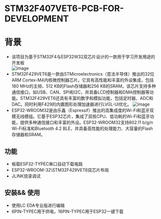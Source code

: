 # STM32F407VET6-PCB-FOR-DEVELOPMENT
# 背景
+ 该项目为基于STM32F4与ESP32W32双芯片设计的一款用于学习开发用途的开发板  
  ![image](https://github.com/ChengchengAncc/STM32F407VET6-PCB-FOR-DEVELOPMENT/assets/136725382/7a82b74a-922d-4c68-b398-98c6e31fb30f)  
+ STM32F429VET6是一款由STMicroelectronics（意法半导体）推出的32位ARM Cortex-M4内核微控制器芯片。它具有高性能和丰富的外设集成，包括180 MHz的主频、512 KB的Flash存储器和256 KB的SRAM。该芯片支持多种通信接口，如USB、CAN、SPI和I2C，并具备LCD控制器和DMA控制器等功能。STM32F429VET6还具有丰富的数字和模拟功能，包括定时器、ADC和DAC。同时利用F429的内置图形处理加速器进行LVGL-UI优化。
  ![image](https://github.com/ChengchengAncc/STM32F407VET6-PCB-FOR-DEVELOPMENT/assets/136725382/8bfe1bbd-9e83-4f5a-b53a-7a5fb38c265f)    
+ ESP32-WROOM32是由乐鑫（Espressif）推出的高集成度的Wi-Fi和蓝牙双模无线模组。它基于ESP32芯片，集成了双核CPU、低功耗的Wi-Fi和蓝牙功能，提供多种通信接口和丰富的外设。ESP32-WROOM32支持802.11 b/g/n Wi-Fi标准和Bluetooth 4.2 BLE，并具备高性能的处理能力、大容量的Flash存储器和SRAM。
## 功能
+ 板载ESP32-TYPEC串口自动下载电路
+ ESP32-WROOM-32\STM32F429VET6双芯片布局
+ JLINK烧录调试
## 安装&& 使用
+ 使用LC EDA专业版进行编辑
+ 6PIN-TYPEC用于供电，16PIN-TYPEC用于ESP32一键下载
